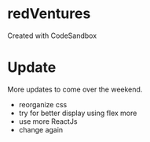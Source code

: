 # redVentures

Created with CodeSandbox

# Update

More updates to come over the weekend.

- reorganize css
- try for better display using flex more
- use more ReactJs
- change again
